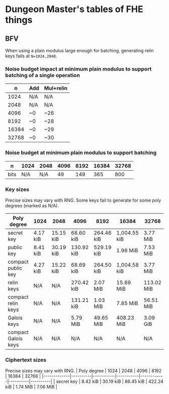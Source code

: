 # Dungeon Master's tables of FHE things

## BFV

When using a plain modulus large enough for batching, generating relin keys fails at `N=1024,2048`.

### Noise budget impact at minimum plain modulus to support batching of a single operation

| n     | Add  | Mul+relin |
|-------|------|-----------|
| 1024  | N/A  | N/A       |
| 2048  | N/A  | N/A       |
| 4096  | ~0   | ~26       |
| 8192  | ~0   | ~28       |
| 16384 | ~0   | ~29       |
| 32768 | ~0   | ~30       |

### Noise budget at minimum plain modulus to support batching

| n    | 1024 | 2048 | 4096 | 8192 | 16384 | 32768 |
|------|------|------|------|------|-------|-------|
| bits | N/A  | N/A  | 49   | 149  | 365   | 800   |

### Key sizes

Precise sizes may vary with RNG. Some keys fail to generate for some poly degrees (marked as N/A).

| Poly degree         | 1024     | 2048      | 4096       | 8192       | 16384        | 32768      |
|---------------------|----------|-----------|------------|------------|--------------|------------|
| secret key          | 4.17 kiB | 15.15 kiB | 68.60 kiB  | 264.46 kiB | 1,004.55 kiB | 3.77 MiB   |
| public key          | 8.41 kiB | 30.19 kiB | 130.92 kiB | 529.19 kiB | 1.96 MiB     | 7.53 MiB   |
| compact public key  | 4.27 kiB | 15.22 kiB | 68.69 kiB  | 264.50 kiB | 1,004.58 kiB | 3.77 MiB   |
| relin keys          | N/A      | N/A       | 270.42 kiB | 2.07 MiB   | 15.69 MiB    | 113.02 MiB |
| compact relin keys  | N/A      | N/A       | 131.21 kiB | 1.03 MiB   | 7.85 MiB     | 56.51 MiB  |
| Galois keys         | N/A      | N/A       | 5.79 MiB   | 49.65 MiB  | 408.23 MiB   | 3.09 GiB   |
| compact Galois keys | N/A      | N/A       | N/A        | N/A        | N/A          | N/A        |

### Ciphertext sizes
Precise sizes may vary with RNG.
| Poly degree | 1024     | 2048      | 4096      | 8192       | 16384    | 32768    |
|-------------|----------|-----------|-----------|------------|----------|----------|
| secret key  | 8.42 kiB | 30.19 kiB | 86.45 kiB | 422.24 kiB | 1.74 MiB | 7.06 MiB |